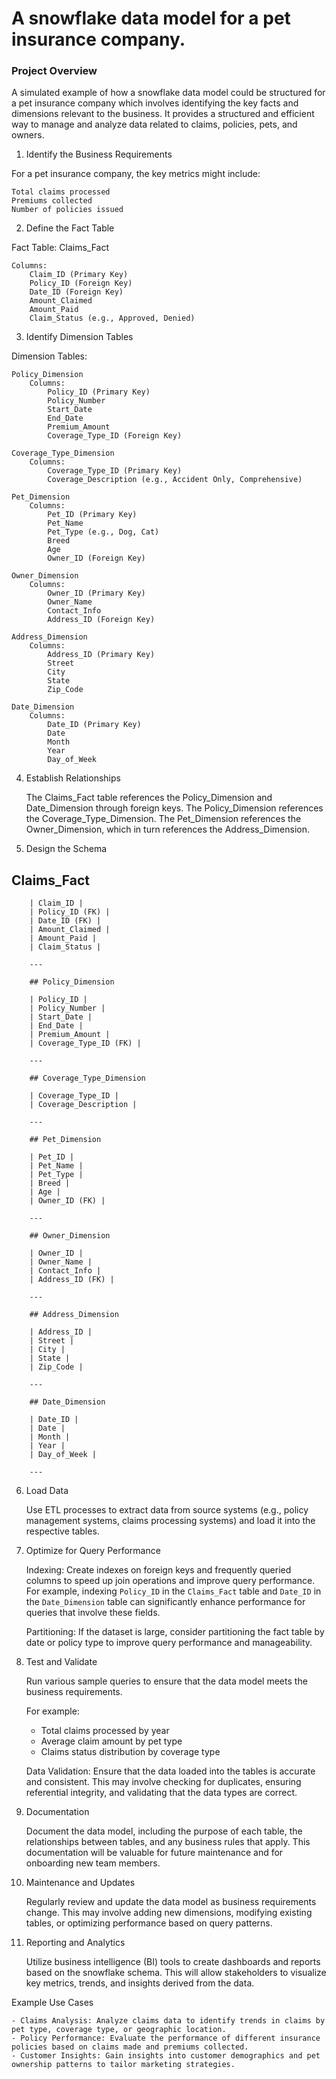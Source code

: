 # A snowflake data model for a pet insurance company.

### Project Overview

A simulated example of how a snowflake data model could be structured for a pet insurance company which involves identifying the key facts and dimensions relevant to the business. It provides a structured and efficient way to manage and analyze data related to claims, policies, pets, and owners.

1. Identify the Business Requirements

For a pet insurance company, the key metrics might include:

    Total claims processed
    Premiums collected
    Number of policies issued

2. Define the Fact Table

Fact Table: Claims_Fact

    Columns:
        Claim_ID (Primary Key)
        Policy_ID (Foreign Key)
        Date_ID (Foreign Key)
        Amount_Claimed
        Amount_Paid
        Claim_Status (e.g., Approved, Denied)

3. Identify Dimension Tables

Dimension Tables:

    Policy_Dimension
        Columns:
            Policy_ID (Primary Key)
            Policy_Number
            Start_Date
            End_Date
            Premium_Amount
            Coverage_Type_ID (Foreign Key)

    Coverage_Type_Dimension
        Columns:
            Coverage_Type_ID (Primary Key)
            Coverage_Description (e.g., Accident Only, Comprehensive)

    Pet_Dimension
        Columns:
            Pet_ID (Primary Key)
            Pet_Name
            Pet_Type (e.g., Dog, Cat)
            Breed
            Age
            Owner_ID (Foreign Key)

    Owner_Dimension
        Columns:
            Owner_ID (Primary Key)
            Owner_Name
            Contact_Info
            Address_ID (Foreign Key)

    Address_Dimension
        Columns:
            Address_ID (Primary Key)
            Street
            City
            State
            Zip_Code

    Date_Dimension
        Columns:
            Date_ID (Primary Key)
            Date
            Month
            Year
            Day_of_Week

4. Establish Relationships

   The Claims_Fact table references the Policy_Dimension and Date_Dimension through foreign keys.
   The Policy_Dimension references the Coverage_Type_Dimension.
   The Pet_Dimension references the Owner_Dimension, which in turn references the Address_Dimension.

5. Design the Schema

## Claims_Fact

```
    | Claim_ID |
    | Policy_ID (FK) |
    | Date_ID (FK) |
    | Amount_Claimed |
    | Amount_Paid |
    | Claim_Status |

    ---

    ## Policy_Dimension

    | Policy_ID |
    | Policy_Number |
    | Start_Date |
    | End_Date |
    | Premium_Amount |
    | Coverage_Type_ID (FK) |

    ---

    ## Coverage_Type_Dimension

    | Coverage_Type_ID |
    | Coverage_Description |

    ---

    ## Pet_Dimension

    | Pet_ID |
    | Pet_Name |
    | Pet_Type |
    | Breed |
    | Age |
    | Owner_ID (FK) |

    ---

    ## Owner_Dimension

    | Owner_ID |
    | Owner_Name |
    | Contact_Info |
    | Address_ID (FK) |

    ---

    ## Address_Dimension

    | Address_ID |
    | Street |
    | City |
    | State |
    | Zip_Code |

    ---

    ## Date_Dimension

    | Date_ID |
    | Date |
    | Month |
    | Year |
    | Day_of_Week |

    ---
```

6. Load Data

   Use ETL processes to extract data from source systems (e.g., policy management systems, claims processing systems) and load it into the respective tables.

7. Optimize for Query Performance

   Indexing: Create indexes on foreign keys and frequently queried columns to speed up join operations and improve query performance. For example, indexing `Policy_ID` in the `Claims_Fact` table and `Date_ID` in the `Date_Dimension` table can significantly enhance performance for queries that involve these fields.

   Partitioning: If the dataset is large, consider partitioning the fact table by date or policy type to improve query performance and manageability.

8. Test and Validate

   Run various sample queries to ensure that the data model meets the business requirements.

   For example:

   - Total claims processed by year
   - Average claim amount by pet type
   - Claims status distribution by coverage type

   Data Validation: Ensure that the data loaded into the tables is accurate and consistent. This may involve checking for duplicates, ensuring referential integrity, and validating that the data types are correct.

9. Documentation

   Document the data model, including the purpose of each table, the relationships between tables, and any business rules that apply. This documentation will be valuable for future maintenance and for onboarding new team members.

10. Maintenance and Updates

    Regularly review and update the data model as business requirements change. This may involve adding new dimensions, modifying existing tables, or optimizing performance based on query patterns.

11. Reporting and Analytics

    Utilize business intelligence (BI) tools to create dashboards and reports based on the snowflake schema. This will allow stakeholders to visualize key metrics, trends, and insights derived from the data.

Example Use Cases

    - Claims Analysis: Analyze claims data to identify trends in claims by pet type, coverage type, or geographic location.
    - Policy Performance: Evaluate the performance of different insurance policies based on claims made and premiums collected.
    - Customer Insights: Gain insights into customer demographics and pet ownership patterns to tailor marketing strategies.
